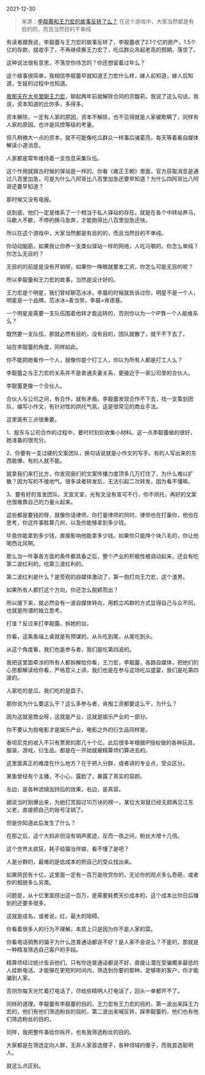 2021-12-30

> 来源：[李靓蕾和王力宏的故事反转了么？](http://mp.weixin.qq.com/s?__biz=MzU3NDc5Nzc0NQ==&mid=2247511318&idx=2&sn=bcd288f47411b338d73160ab9c40f8d2&chksm=fd2e0fc8ca5986debd9d33b242e6b5ba35f4eaf5e53b6f2376afc5154b73625d6c92a6cb465c&scene=27#wechat_redirect)
> 在这个游戏中，大家当然都是有目的的，而且当然目的不单纯

有读者跟我说，李靓蕾与王力宏的故事反转了，李靓蕾收了2.1个亿的房产，1.5个亿的存款，就收手了，不再继续撕王力宏了，吃瓜群众吊起老高的预期，落空了。

  

这种说法很有意思，不落空你待怎的？你还想留着过年么？  

  

这个故事很简单，我相信李靓蕾早就知道王力宏什么样，嫁人前知道，嫁人后知道，生娃的过程中也知道。

  

[我那天在大号里聊王力宏](https://mp.weixin.qq.com/s?__biz=MzU0MjYwNDU2Mw==&mid=2247502848&idx=1&sn=d1138868012f017296c9db08fc10e88a&chksm=fb1aa07ccc6d296a2c592ef73ab5cf30e13a32f8509b2cebb37d5f03f212f3adc4f3f24d14e1&token=278023653&lang=zh_CN&scene=21#wechat_redirect)，聊起两年前就解除合同的宗馥莉。我说了这么句话，我说，资本知道的比你多，多得多。

  

资本解除，一定有人家的原因，资本不解除，也不见得就是人家被欺瞒了，同样有人家的原因，也许是风控等级的考量。  

  

但凡稍微大一点的资本，就不可能像吃瓜群众一样事后诸葛亮，每天等着看自媒体解读小道消息。

  

人家都是常年维持着一支信息采集队伍。

  

这个作用就跟古时候的驿站是一样的。你看《雍正王朝》里面，官方获取消息是通过八百里加急，可是为什么八阿哥比八百里加急还要早知道？为什么四阿哥比八阿哥还要早知道？  

  

那时候又没有电报。  

  

说到底，他们一定是维系了一个相当于私人驿站的存在。就是在各个中转站养马，马歇人不歇，不停的换马急奔，才能跑得比八百里加急还快。

  

所以在这个游戏中，大家当然都是有目的的，而且当然目的不单纯。  

  

你动动脑筋，如果我让你养一支类似驿站一样的网络，人吃马嚼的，你怎么单纯？你怎么无目的？  

  

无目的的前提是没有开销呀，如果你一睁眼就要发工资，你怎么可能无目的呢？  

  

所以李靓蕾和王力宏的故事，当然是设计好的。

  

王力宏是个明星，我们曾经聊范冰冰，李晨的时候就告诉过你，明星不是一个人，明星是一个品牌。范冰冰=麦当劳，李晨=肯德基。

  

一个明星是需要一支队伍围着他转才能运转的，否则你以为一个IP靠一个人能维系么？

  

既然要一支队伍，那就必然有目的，没有目的，团队就散了，就干不下去了。  

  

站在李靓蕾的角度，同样如此。

  

你不能把她看作一个人，就像你是个打工人，你以为所有人都是打工人么？  

  

李靓蕾之与王力宏的关系并不是普通夫妻关系，更接近于一家公司里的合伙人。

  

李靓蕾更像一个合伙人。

  

合伙人与公司之间，有合作，就有矛盾。李靓蕾发现合作不下去，找一支策划团队，编写小作文，有针对性的烘托气氛，这是很常见的商业手法。

  

这里面有三点很重要。  

  

1、股东与公司合作的过程中，要时时刻刻收集小材料。这一点李靓蕾做的很好，她准备的很充分。

  

2、你要有一支过硬的文案团队，换句话说就是小作文的写手。有的人写出来的东西能爆，有的人就不能。

  

就拿我们来打比方，你发现我们的文案传播力度顶多几万打住了，为什么难以扩散？因为写的不接地气。很多读者转发后，无法引起二次转发，因为看不懂嘛。

  

3、要有好的宣发团队。文宣文宣，光有文没有宣可不行，你不烘托，再好的文案也很难靠自己的力量火起来。

  

这些都是要钱的呀，就像你请律师，你打量律师的同时，律师也在打量你，他也在思考，你这件事胜算几何，以及你能够拿到多少钱。  

  

毕竟你能拿到多少钱，直接影响他能拿多少钱。如果你只能挣个块八毛的，你让他喝西北风啊。

  

那么当一件事各方面的条件都具备之后，整个产业的积极性被调动起来，还会有吃第二波红利的，吃第三波红利的。  

  

第二波红利是什么？是旁观的自媒体激动了，第一炮打向王力宏，这个渣男。  

  

如果所有人都打这个方向，你还怎么脱颖而出？  

  

所以接下来，就必然会有一波自媒体转向，用鹤立鸡群的方式显得自己与众不同，也就是所谓的独立思考。

  

打谁？反过来打李靓蕾。拆她的台。

  

你看，这条鱼端上桌就是有预谋的，从头吃到尾，从尾吃到头。

  

从这个角度看，我们也是参与者，我们是吃第四波的。

  

我把这里面牵涉的所有人都拆解给你看，王力宏，李靓蕾，各路自媒体，把他们的心思都解读给你看，严格意义上讲，我们也是在参与这场吃瓜盛宴，我们是吃第四波的。

  

人家吃的是瓜，我们吃的是盘子。  

  

那你说为什么要这么干？这么多参与者，肯掏工资都要这么干，为什么？  

  

因为这就是商业呀，这就是产业，这就是娱乐产业的一部分。  

  

你不要认为拍电影才是娱乐产业，电影之外的衍生品同样是。  

  

泰坦尼克的收入不只有票房的那几十个亿，此后很多年根据IP授权做的各种玩具，服装，游戏，衍生品，都是在一开始就被精算师们算进去的。

  

这里面真正的难度在什么地方？在于把人分群，或者讲的专业点，受众区分。  

  

某鱼曾经有个主播，不小心，露脸了，暴露了真实的容颜。  

  

  

左边，是各种滤镜加持后的效果，右边，是真容。

  

据说当时刚爆出来，为她打赏超过10万块的榜一，某位大哥就已经无颜再见江东父老，直接把自己的账号注销了。  

  

但是你知道此后发生了什么？  

  

在那之后，这个大妈非但没有销声匿迹，反而一夜之间，粉丝大增十几倍。  

  

这个世界太疯狂，耗子给猫当伴娘，看不懂了是吧？  

  

人是分群的，最难的是低成本的把自己的受众找出来。  

  

如果网民有十亿，这里面一定有一百万是欣赏你的，无论你的观点多么奇葩，或者你的相貌多么另类。  

  

问题是，从十亿里面捞出这一百万，是需要耗费天价成本的，这个成本比你日后赚到的还要多很多。  

  

这就是成名，或者说，红，最大的阻碍。  

  

你看着很多人的行为不理解，本质上只是因为你不是人家的菜。  

  

你看电话销售的骗子为什么连普通话都说不好？是人家不会说么？不是的，那就是一种精准筛选自己客户的手段。  

  

精算师经过统计告诉他们，只有你连普通话都说不好，直接让潜在受骗概率最低的人挂断电话，才能够在更短的时间内，筛选到你要的那种，足够笨的客户，你才能骗到人家。  

  

否则你每天光忙着打电话了，尽给些精明人打电话了，回头一单都开不了。  

  

同样的道理，李靓蕾有李靓蕾的目的，王力宏有王力宏的目的，第一波出来踩王力宏的，他们有他们筛选粉丝的目的，第二波出来喊反转，踩李靓蕾的，他们也有他们筛选粉丝的目的。

  

同样，我把整件事给你拆开，也有我筛选粉丝的目的。  

  

大家都是在筛选定向人群，无非人家首选傻子，各种领域的傻子，而我首选聪明人。

  

就这么点区别。

